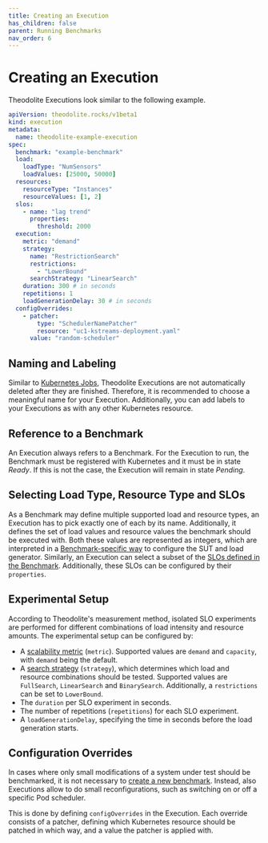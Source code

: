 ```yaml
---
title: Creating an Execution
has_children: false
parent: Running Benchmarks
nav_order: 6
---
```


# Creating an Execution

Theodolite Executions look similar to the following example.

<!-- TODO align with upstream -->
```yaml
apiVersion: theodolite.rocks/v1beta1
kind: execution
metadata:
  name: theodolite-example-execution
spec:
  benchmark: "example-benchmark"
  load:
    loadType: "NumSensors"
    loadValues: [25000, 50000]
  resources:
    resourceType: "Instances"
    resourceValues: [1, 2]
  slos:
    - name: "lag trend"
      properties:
        threshold: 2000
  execution:
    metric: "demand"
    strategy:
      name: "RestrictionSearch"
      restrictions:
        - "LowerBound"
      searchStrategy: "LinearSearch"
    duration: 300 # in seconds
    repetitions: 1
    loadGenerationDelay: 30 # in seconds
  configOverrides:
    - patcher:
        type: "SchedulerNamePatcher"
        resource: "uc1-kstreams-deployment.yaml"
      value: "random-scheduler"
```

## Naming and Labeling

Similar to [Kubernetes Jobs](https://kubernetes.io/docs/concepts/workloads/controllers/job/), Theodolite Executions are not automatically deleted after they are finished. Therefore, it is recommended to choose a meaningful name for your Execution. Additionally, you can add labels to your Executions as with any other Kubernetes resource.

## Reference to a Benchmark

An Execution always refers to a Benchmark. For the Execution to run, the Benchmark must be registered with Kubernetes and it must be in state *Ready*. If this is not the case, the Execution will remain in state *Pending*.

## Selecting Load Type, Resource Type and SLOs

As a Benchmark may define multiple supported load and resource types, an Execution has to pick exactly one of each by its name. Additionally, it defines the set of load values and resource values the benchmark should be executed with.
Both these values are represented as integers, which are interpreted in a [Benchmark-specific way](creating-a-benchmark#load-and-resource-types) to configure the SUT and load generator.
Similarly, an Execution can select a subset of the [SLOs defined in the Benchmark](creating-a-benchmark#service-level-objectives-slos). Additionally, these SLOs can be configured by their `properties`.
<!-- TODO: What happpens if slos are not set? -->

## Experimental Setup

According to Theodolite's measurement method, isolated SLO experiments are performed for different combinations of load intensity and resource amounts.
The experimental setup can be configured by:

* A [scalability metric](concepts/metrics) (`metric`). Supported values are `demand` and `capacity`, with `demand` being the default.
* A [search strategy](concepts/search-strategies) (`strategy`), which determines which load and resource combinations should be tested. Supported values are `FullSearch`, `LinearSearch` and `BinarySearch`. Additionally, a `restrictions` can be set to `LowerBound`.
* The `duration` per SLO experiment in seconds.
* The number of repetitions (`repetitions`) for each SLO experiment.
* A `loadGenerationDelay`, specifying the time in seconds before the load generation starts.

## Configuration Overrides

In cases where only small modifications of a system under test should be benchmarked, it is not necessary to [create a new benchmark](creating-a-benchmark).
Instead, also Executions allow to do small reconfigurations, such as switching on or off a specific Pod scheduler.

This is done by defining `configOverrides` in the Execution. Each override consists of a patcher, defining which Kubernetes resource should be patched in which way, and a value the patcher is applied with.

<!-- Further information: API Reference -->
<!-- Further information: How to run -->
